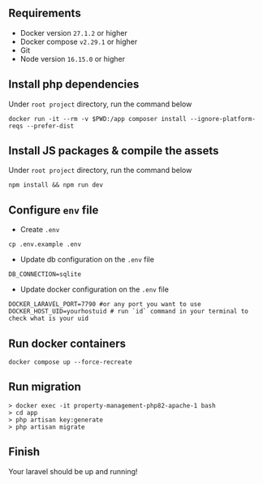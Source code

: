 ## Requirements
- Docker version `27.1.2` or higher
- Docker compose `v2.29.1` or higher
- Git
- Node version `16.15.0` or higher

## Install php dependencies
Under `root project` directory, run the command below
```
docker run -it --rm -v $PWD:/app composer install --ignore-platform-reqs --prefer-dist
```

## Install JS packages & compile the assets
Under `root project` directory, run the command below
```
npm install && npm run dev
```

## Configure `env` file
- Create `.env`
```
cp .env.example .env
```

- Update db configuration on the `.env` file
```
DB_CONNECTION=sqlite
```

- Update docker configuration on the `.env` file
```
DOCKER_LARAVEL_PORT=7790 #or any port you want to use
DOCKER_HOST_UID=yourhostuid # run `id` command in your terminal to check what is your uid
```

## Run docker containers
```
docker compose up --force-recreate
```

## Run migration
```
> docker exec -it property-management-php82-apache-1 bash
> cd app
> php artisan key:generate
> php artisan migrate
```

## Finish
Your laravel should be up and running!